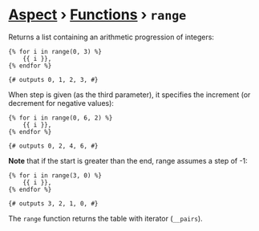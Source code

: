 [Aspect](./../../readme.md) › [Functions](./../funcs.md) › `range`
================

<!-- {% raw %} -->

Returns a list containing an arithmetic progression of integers:

```twig
{% for i in range(0, 3) %}
    {{ i }},
{% endfor %}

{# outputs 0, 1, 2, 3, #}
```

When step is given (as the third parameter), it specifies the increment (or decrement for negative values):

```twig
{% for i in range(0, 6, 2) %}
    {{ i }},
{% endfor %}

{# outputs 0, 2, 4, 6, #}
```

**Note** that if the start is greater than the end, range assumes a step of -1:
```twig
{% for i in range(3, 0) %}
    {{ i }},
{% endfor %}

{# outputs 3, 2, 1, 0, #}
```

The `range` function returns the table with iterator (`__pairs`).

<!-- {% endraw %} -->